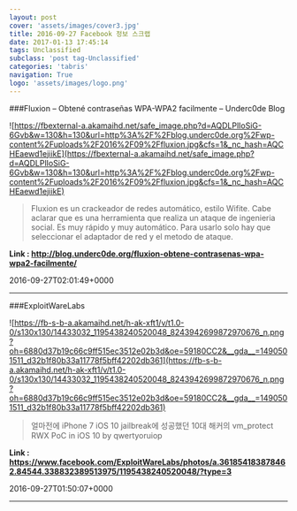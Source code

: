 ```yaml
---
layout: post
cover: 'assets/images/cover3.jpg'
title: 2016-09-27 Facebook 정보 스크랩
date: 2017-01-13 17:45:14
tags: Unclassified
subclass: 'post tag-Unclassified'
categories: 'tabris'
navigation: True
logo: 'assets/images/logo.png'
---
```


###Fluxion – Obtené contraseñas WPA-WPA2 facilmente – Underc0de Blog

![https://fbexternal-a.akamaihd.net/safe_image.php?d=AQDLPlIoSiG-6Gvb&w=130&h=130&url=http%3A%2F%2Fblog.underc0de.org%2Fwp-content%2Fuploads%2F2016%2F09%2Ffluxion.jpg&cfs=1&_nc_hash=AQCHEaewd1ejiikE](https://fbexternal-a.akamaihd.net/safe_image.php?d=AQDLPlIoSiG-6Gvb&w=130&h=130&url=http%3A%2F%2Fblog.underc0de.org%2Fwp-content%2Fuploads%2F2016%2F09%2Ffluxion.jpg&cfs=1&_nc_hash=AQCHEaewd1ejiikE)

>Fluxion es un crackeador de redes automático, estilo Wifite. Cabe aclarar que es una herramienta que realiza un ataque de ingenieria social. Es muy rápido y muy automático. Para usarlo solo hay que seleccionar el adaptador de red y el metodo de ataque.

**Link : <http://blog.underc0de.org/fluxion-obtene-contrasenas-wpa-wpa2-facilmente/>**

2016-09-27T02:01:49+0000

---

###ExploitWareLabs

![https://fb-s-b-a.akamaihd.net/h-ak-xft1/v/t1.0-0/s130x130/14433032_1195438240520048_8243942699872970676_n.png?oh=6880d37b19c66c9ff515ec3512e02b3d&oe=59180CC2&__gda__=1490501511_d32b1f80b33a11778f5bff42202db361](https://fb-s-b-a.akamaihd.net/h-ak-xft1/v/t1.0-0/s130x130/14433032_1195438240520048_8243942699872970676_n.png?oh=6880d37b19c66c9ff515ec3512e02b3d&oe=59180CC2&__gda__=1490501511_d32b1f80b33a11778f5bff42202db361)

>얼마전에 iPhone 7  iOS 10 jailbreak에 성공했던 10대 해커의  vm_protect RWX PoC in iOS 10 by qwertyoruiop

**Link : <https://www.facebook.com/ExploitWareLabs/photos/a.361854183878462.84544.338832389513975/1195438240520048/?type=3>**

2016-09-27T01:50:07+0000

---

